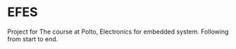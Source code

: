 # EFES
Project for The course at Polto, Electronics for embedded system. Following from start to end.

